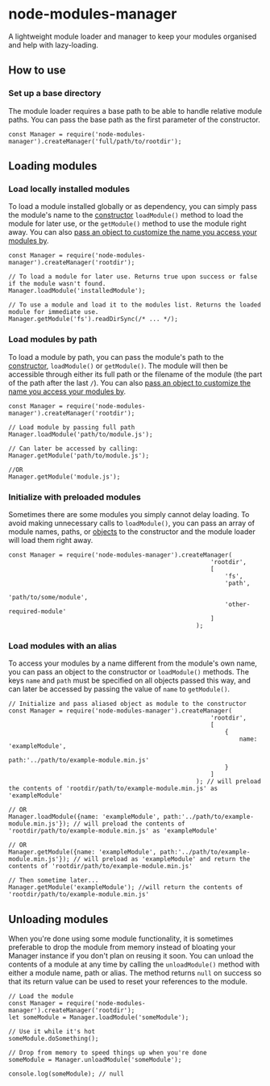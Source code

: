 # node-modules-manager
A lightweight module loader and manager to keep your modules organised and help with lazy-loading.

## How to use

### Set up a base directory

The module loader requires a base path to be able to handle relative module paths. You can pass the base path as the first parameter of the constructor.

```
const Manager = require('node-modules-manager').createManager('full/path/to/rootdir');
```

## Loading modules

### Load locally installed modules

To load a module installed globally or as dependency, you can simply pass the module's name to the [constructor](#initialize-with-preloaded-modules) `loadModule()` method to load the module for later use, or the `getModule()` method to use the module right away. You can also [pass an object to customize the name you access your modules by](#load-modules-with-an-alias).

```
const Manager = require('node-modules-manager').createManager('rootdir');

// To load a module for later use. Returns true upon success or false if the module wasn't found.
Manager.loadModule('installedModule');

// To use a module and load it to the modules list. Returns the loaded module for immediate use.
Manager.getModule('fs').readDirSync(/* ... */);
```

### Load modules by path

To load a module by path, you can pass the module's path to the [constructor](#initialize-with-preloaded-modules), `loadModule()` or `getModule()`. The module will then be accessible through either its full path or the filename of the module (the part of the path after the last `/`). You can also [pass an object to customize the name you access your modules by](#load-modules-with-an-alias).

```
const Manager = require('node-modules-manager').createManager('rootdir');

// Load module by passing full path
Manager.loadModule('path/to/module.js');

// Can later be accessed by calling:
Manager.getModule('path/to/module.js');

//OR
Manager.getModule('module.js');
```

### Initialize with preloaded modules

Sometimes there are some modules you simply cannot delay loading. To avoid making unnecessary calls to `loadModule()`, you can pass an array of module names, paths, or [objects](#load-modules-with-an-alias) to the constructor and the module loader will load them right away.

```
const Manager = require('node-modules-manager').createManager(
														'rootdir',
														[
															'fs', 
															'path', 
															'path/to/some/module', 
															'other-required-module'
														]
													);
```

### Load modules with an alias

To access your modules by a name different from the module's own name, you can pass an object to the constructor or `loadModule()` methods. The keys `name` and `path` must be specified on all objects passed this way, and can later be accessed by passing the value of `name` to `getModule()`.

```
// Initialize and pass aliased object as module to the constructor
const Manager = require('node-modules-manager').createManager(
														'rootdir',
														[
															{
																name: 'exampleModule', 
																path:'../path/to/example-module.min.js'
															}
														]
													); // will preload the contents of 'rootdir/path/to/example-module.min.js' as 'exampleModule'

// OR
Manager.loadModule({name: 'exampleModule', path:'../path/to/example-module.min.js'}); // will preload the contents of 'rootdir/path/to/example-module.min.js' as 'exampleModule'

// OR 
Manager.getModule({name: 'exampleModule', path:'../path/to/example-module.min.js'}); // will preload as 'exampleModule' and return the contents of 'rootdir/path/to/example-module.min.js'

// Then sometime later...
Manager.getModule('exampleModule'); //will return the contents of 'rootdir/path/to/example-module.min.js'
```

## Unloading modules

When you're done using some module functionality, it is sometimes preferable to drop the module from memory instead of bloating your Manager instance if you don't plan on reusing it soon. You can unload the contents of a module at any time by calling the `unloadModule()` method with either a module name, path or alias. The method returns `null` on success so that its return value can be used to reset your references to the module.

```
// Load the module
const Manager = require('node-modules-manager').createManager('rootdir');
let someModule = Manager.loadModule('someModule');

// Use it while it's hot
someModule.doSomething();

// Drop from memory to speed things up when you're done
someModule = Manager.unloadModule('someModule');

console.log(someModule); // null
```